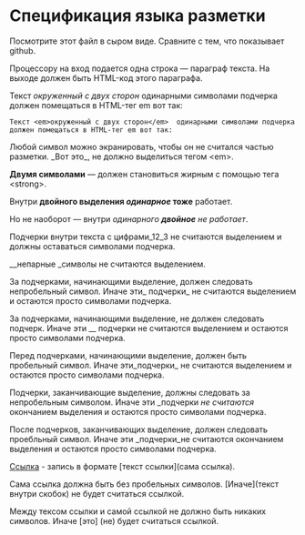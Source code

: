 # Спецификация языка разметки

Посмотрите этот файл в сыром виде. Сравните с тем, что показывает github.

Процессору на вход подается одна строка — параграф текста. 
На выходе должен быть HTML-код этого параграфа.

Текст _окруженный с двух сторон_  одинарными символами подчерка 
должен помещаться в HTML-тег em вот так:

`Текст <em>окруженный с двух сторон</em>  одинарными символами подчерка 
должен помещаться в HTML-тег em вот так:`

Любой символ можно экранировать, чтобы он не считался частью разметки. 
\_Вот это\_, не должно выделиться тегом \<em\>.

__Двумя символами__ — должен становиться жирным с помощью тега \<strong\>.

Внутри __двойного выделения _одинарное_ тоже__ работает.

Но не наоборот — внутри _одинарного __двойное__ не работает_.

Подчерки внутри текста c цифрами_12_3 не считаются выделением и должны оставаться символами подчерка.

__непарные _символы не считаются выделением.

За подчерками, начинающими выделение, должен следовать непробельный символ. Иначе эти_ подчерки_ не считаются выделением 
и остаются просто символами подчерка.

За подчерками, начинающими выделение, не должен следовать подчерк. Иначе эти __ подчерки не считаются выделением и остаются просто символами подчерка.

Перед подчерками, начинающими выделение, должен быть пробельный символ. Иначе эти_подчерки_ не считаются выделением 
и остаются просто символами подчерка.

Подчерки, заканчивающие выделение, должны следовать за непробельным символом. Иначе эти _подчерки _не считаются_ окончанием выделения 
и остаются просто символами подчерка.

После подчерков, заканчивающих выделение, должен следовать проебльный символ. 
Иначе эти _подчерки_не считаются окончанием выделения и остаются просто символами подчерка.

[Ссылка]() - запись в формате [текст ссылки](сама ссылка).

Сама ссылка должна быть без пробельных символов. [Иначе](текст внутри скобок) не будет считаться ссылкой.

Между тексом ссылки и самой ссылкой не должно быть никаких символов. Иначе [это] (не) будет считаться ссылкой.